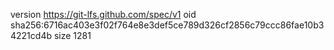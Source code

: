 version https://git-lfs.github.com/spec/v1
oid sha256:6716ac403e3f02f764e8e3def5ce789d326cf2856c79ccc86fae10b34221cd4b
size 1281
